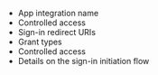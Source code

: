 * App integration name
* Controlled access
* Sign-in redirect URIs
* Grant types
* Controlled access
* Details on the sign-in initiation flow